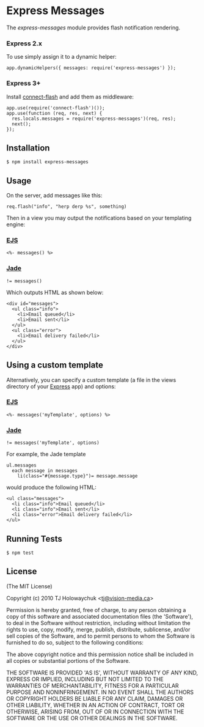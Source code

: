 # Express Messages

The _express-messages_ module provides flash notification rendering.

### Express 2.x

To use simply assign it to a dynamic helper:

    app.dynamicHelpers({ messages: require('express-messages') });

### Express 3+

Install [connect-flash](https://github.com/jaredhanson/connect-flash) and add them as middleware:

```
app.use(require('connect-flash')());
app.use(function (req, res, next) {
  res.locals.messages = require('express-messages')(req, res);
  next();
});
```

## Installation

    $ npm install express-messages

## Usage

On the server, add messages like this:

    req.flash("info", "herp derp %s", something)

Then in a view you may output the notifications based on your templating engine:

### [EJS](https://github.com/visionmedia/ejs)

    <%- messages() %>

### [Jade](http://jade-lang.com/)

    != messages()

Which outputs HTML as shown below:

    <div id="messages">
      <ul class="info">
        <li>Email queued</li>
        <li>Email sent</li>
      </ul>
      <ul class="error">
        <li>Email delivery failed</li>
      </ul>
    </div>

## Using a custom template

Alternatively, you can specify a custom template (a file in the views directory of your [Express](http://expressjs.com) app) and options:

### [EJS](https://github.com/visionmedia/ejs)

    <%- messages('myTemplate', options) %>

### [Jade](http://jade-lang.com/)

    != messages('myTemplate', options)

For example, the Jade template

    ul.messages
      each message in messages
        li(class="#{message.type}")= message.message

would produce the following HTML:

    <ul class="messages">
      <li class="info">Email queued</li>
      <li class="info">Email sent</li>
      <li class="error">Email delivery failed</li>
    </ul>

## Running Tests

    $ npm test

## License

(The MIT License)

Copyright (c) 2010 TJ Holowaychuk &lt;tj@vision-media.ca&gt;

Permission is hereby granted, free of charge, to any person obtaining
a copy of this software and associated documentation files (the
'Software'), to deal in the Software without restriction, including
without limitation the rights to use, copy, modify, merge, publish,
distribute, sublicense, and/or sell copies of the Software, and to
permit persons to whom the Software is furnished to do so, subject to
the following conditions:

The above copyright notice and this permission notice shall be
included in all copies or substantial portions of the Software.

THE SOFTWARE IS PROVIDED 'AS IS', WITHOUT WARRANTY OF ANY KIND,
EXPRESS OR IMPLIED, INCLUDING BUT NOT LIMITED TO THE WARRANTIES OF
MERCHANTABILITY, FITNESS FOR A PARTICULAR PURPOSE AND NONINFRINGEMENT.
IN NO EVENT SHALL THE AUTHORS OR COPYRIGHT HOLDERS BE LIABLE FOR ANY
CLAIM, DAMAGES OR OTHER LIABILITY, WHETHER IN AN ACTION OF CONTRACT,
TORT OR OTHERWISE, ARISING FROM, OUT OF OR IN CONNECTION WITH THE
SOFTWARE OR THE USE OR OTHER DEALINGS IN THE SOFTWARE.
